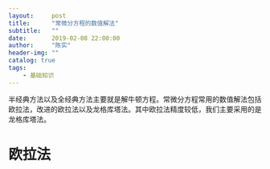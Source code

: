 ```yaml
---
layout:     post
title:      "常微分方程的数值解法"
subtitle:   ""
date:       2019-02-08 22:00:00
author:     "陈实"
header-img: ""
catalog: true
tags:
    - 基础知识
---
```


半经典方法以及全经典方法主要就是解牛顿方程。常微分方程常用的数值解法包括欧拉法，改进的欧拉法以及龙格库塔法。其中欧拉法精度较低，我们主要采用的是龙格库塔法。

# 欧拉法
